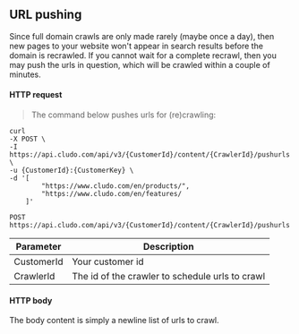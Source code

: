 <h2 id="data-indexing_pushurls">URL pushing</h2>

Since full domain crawls are only made rarely (maybe once a day), then new pages to your website won't appear in search results before the domain is recrawled. If you cannot wait for a complete recrawl, then you may push the urls in question, which will be crawled within a couple of minutes.





#### HTTP request

> The command below pushes urls for (re)crawling:

```shell
curl
-X POST \
-I https://api.cludo.com/api/v3/{CustomerId}/content/{CrawlerId}/pushurls \
-u {CustomerId}:{CustomerKey} \
-d '[
	    "https://www.cludo.com/en/products/",
        "https://www.cludo.com/en/features/
    ]'
```

`POST https://api.cludo.com/api/v3/{CustomerId}/content/{CrawlerId}/pushurls`

Parameter | Description
----- | ------
CustomerId | Your customer id
CrawlerId | The id of the crawler to schedule urls to crawl





#### HTTP body

The body content is simply a newline list of urls to crawl.